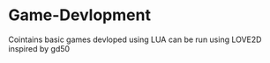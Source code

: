 # Game-Devlopment

Cointains basic games devloped using LUA can be run using LOVE2D
inspired by gd50
